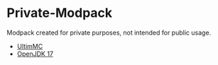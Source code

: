 # Private-Modpack

Modpack created for private purposes, not intended for public usage.

- [UltimMC](https://nightly.link/UltimMC/Launcher/workflows/main/develop/mmc-cracked-win32.zip)
- [OpenJDK 17](https://download.java.net/java/GA/jdk17.0.2/dfd4a8d0985749f896bed50d7138ee7f/8/GPL/openjdk-17.0.2_windows-x64_bin.zip)
